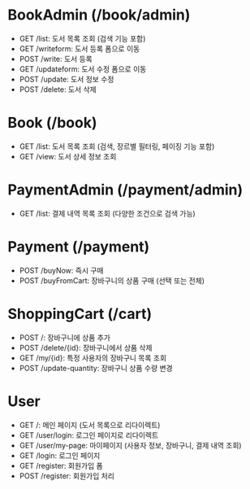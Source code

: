 
 # BookAdmin (/book/admin)
   * GET /list: 도서 목록 조회 (검색 기능 포함)
   * GET /writeform: 도서 등록 폼으로 이동
   * POST /write: 도서 등록
   * GET /updateform: 도서 수정 폼으로 이동
   * POST /update: 도서 정보 수정
   * POST /delete: 도서 삭제


  # Book (/book)
   * GET /list: 도서 목록 조회 (검색, 장르별 필터링, 페이징 기능 포함)
   * GET /view: 도서 상세 정보 조회


  # PaymentAdmin (/payment/admin)
   * GET /list: 결제 내역 목록 조회 (다양한 조건으로 검색 가능)

  # Payment (/payment)
   * POST /buyNow: 즉시 구매
   * POST /buyFromCart: 장바구니의 상품 구매 (선택 또는 전체)


  # ShoppingCart (/cart)
   * POST /: 장바구니에 상품 추가
   * POST /delete/{id}: 장바구니에서 상품 삭제
   * GET /my/{id}: 특정 사용자의 장바구니 목록 조회
   * POST /update-quantity: 장바구니 상품 수량 변경


  # User
   * GET /: 메인 페이지 (도서 목록으로 리다이렉트)
   * GET /user/login: 로그인 페이지로 리다이렉트
   * GET /user/my-page: 마이페이지 (사용자 정보, 장바구니, 결제 내역 조회)
   * GET /login: 로그인 페이지
   * GET /register: 회원가입 폼
   * POST /register: 회원가입 처리

